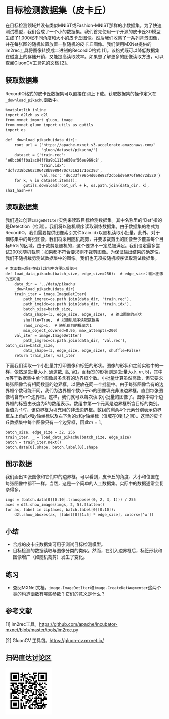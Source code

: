 # 目标检测数据集（皮卡丘）

在目标检测领域并没有类似MNIST或Fashion-MNIST那样的小数据集。为了快速测试模型，我们合成了一个小的数据集。我们首先使用一个开源的皮卡丘3D模型生成了1,000张不同角度和大小的皮卡丘图像。然后我们收集了一系列背景图像，并在每张图的随机位置放置一张随机的皮卡丘图像。我们使用MXNet提供的im2rec工具将图像转换成二进制的RecordIO格式 [1]。该格式既可以降低数据集在磁盘上的存储开销，又能提高读取效率。如果想了解更多的图像读取方法，可以查阅GluonCV工具包的文档 [2]。


## 获取数据集

RecordIO格式的皮卡丘数据集可以直接在网上下载。获取数据集的操作定义在`_download_pikachu`函数中。

```{.python .input  n=1}
%matplotlib inline
import d2lzh as d2l
from mxnet import gluon, image
from mxnet.gluon import utils as gutils
import os

def _download_pikachu(data_dir):
    root_url = ('https://apache-mxnet.s3-accelerate.amazonaws.com/'
                'gluon/dataset/pikachu/')
    dataset = {'train.rec': 'e6bcb6ffba1ac04ff8a9b1115e650af56ee969c8',
               'train.idx': 'dcf7318b2602c06428b9988470c731621716c393',
               'val.rec': 'd6c33f799b4d058e82f2cb5bd9a976f69d72d520'}
    for k, v in dataset.items():
        gutils.download(root_url + k, os.path.join(data_dir, k), sha1_hash=v)
```

## 读取数据集

我们通过创建`ImageDetIter`实例来读取目标检测数据集。其中名称里的“Det”指的是Detection（检测）。我们将以随机顺序读取训练数据集。由于数据集的格式为RecordIO，我们需要提供图像索引文件train.idx以随机读取小批量。此外，对于训练集中的每张图像，我们将采用随机裁剪，并要求裁剪出的图像至少覆盖每个目标95%的区域。由于裁剪是随机的，这个要求不一定总被满足。我们设定最多尝试200次随机裁剪：如果都不符合要求则不裁剪图像。为保证输出结果的确定性，我们不随机裁剪测试数据集中的图像。我们也无须按随机顺序读取测试数据集。

```{.python .input  n=2}
# 本函数已保存在d2lzh包中方便以后使用
def load_data_pikachu(batch_size, edge_size=256):  # edge_size：输出图像的宽和高
    data_dir = '../data/pikachu'
    _download_pikachu(data_dir)
    train_iter = image.ImageDetIter(
        path_imgrec=os.path.join(data_dir, 'train.rec'),
        path_imgidx=os.path.join(data_dir, 'train.idx'),
        batch_size=batch_size,
        data_shape=(3, edge_size, edge_size),  # 输出图像的形状
        shuffle=True,  # 以随机顺序读取数据集
        rand_crop=1,  # 随机裁剪的概率为1
        min_object_covered=0.95, max_attempts=200)
    val_iter = image.ImageDetIter(
        path_imgrec=os.path.join(data_dir, 'val.rec'), batch_size=batch_size,
        data_shape=(3, edge_size, edge_size), shuffle=False)
    return train_iter, val_iter
```

下面我们读取一个小批量并打印图像和标签的形状。图像的形状和之前实验中的一样，依然是(批量大小, 通道数, 高, 宽)。而标签的形状则是(批量大小, $m$, 5)，其中$m$等于数据集中单个图像最多含有的边界框个数。小批量计算虽然高效，但它要求每张图像含有相同数量的边界框，以便放在同一个批量中。由于每张图像含有的边界框个数可能不同，我们为边界框个数小于$m$的图像填充非法边界框，直到每张图像均含有$m$个边界框。这样，我们就可以每次读取小批量的图像了。图像中每个边界框的标签由长度为5的数组表示。数组中第一个元素是边界框所含目标的类别。当值为-1时，该边界框为填充用的非法边界框。数组的剩余4个元素分别表示边界框左上角的$x$和$y$轴坐标以及右下角的$x$和$y$轴坐标（值域在0到1之间）。这里的皮卡丘数据集中每个图像只有一个边界框，因此$m=1$。

```{.python .input  n=3}
batch_size, edge_size = 32, 256
train_iter, _ = load_data_pikachu(batch_size, edge_size)
batch = train_iter.next()
batch.data[0].shape, batch.label[0].shape
```

## 图示数据

我们画出10张图像和它们中的边界框。可以看到，皮卡丘的角度、大小和位置在每张图像中都不一样。当然，这是一个简单的人工数据集。实际中的数据通常会复杂得多。

```{.python .input  n=4}
imgs = (batch.data[0][0:10].transpose((0, 2, 3, 1))) / 255
axes = d2l.show_images(imgs, 2, 5).flatten()
for ax, label in zip(axes, batch.label[0][0:10]):
    d2l.show_bboxes(ax, [label[0][1:5] * edge_size], colors=['w'])
```

## 小结

* 合成的皮卡丘数据集可用于测试目标检测模型。
* 目标检测的数据读取与图像分类的类似。然而，在引入边界框后，标签形状和图像增广（如随机裁剪）发生了变化。


## 练习

* 查阅MXNet文档，`image.ImageDetIter`和`image.CreateDetAugmenter`这两个类的构造函数有哪些参数？它们的意义是什么？




## 参考文献

[1] im2rec工具。https://github.com/apache/incubator-mxnet/blob/master/tools/im2rec.py

[2] GluonCV 工具包。https://gluon-cv.mxnet.io/

## 扫码直达[讨论区](https://discuss.gluon.ai/t/topic/7022)

![](../img/qr_object-detection-dataset.svg)
